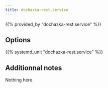 ```yaml
---
title: dochazka-rest.service
---
```


{{% provided_by "dochazka-rest.service" %}}

## Options

{{% systemd_unit "dochazka-rest.service" %}}

## Additionnal notes

Nothing here.